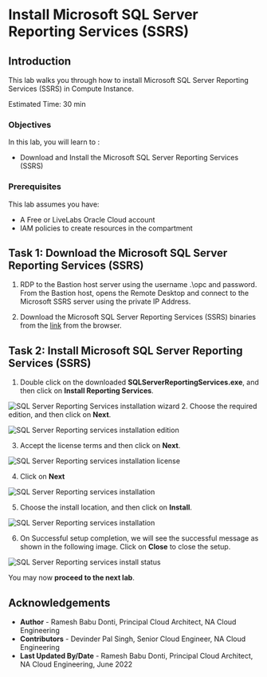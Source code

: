 # Install Microsoft SQL Server Reporting Services (SSRS)

## Introduction

This lab walks you through how to install Microsoft SQL Server Reporting Services (SSRS) in Compute Instance.

Estimated Time:  30 min

### Objectives
In this lab, you will learn to :
* Download and Install the Microsoft SQL Server Reporting Services (SSRS)

### Prerequisites  

This lab assumes you have:
- A Free or LiveLabs Oracle Cloud account
- IAM policies to create resources in the compartment

##  Task 1: Download the Microsoft SQL Server Reporting Services (SSRS) 

1. RDP to the Bastion host server using the username .\opc and password. From the Bastion host, opens the Remote Desktop and connect to the Microsoft SSRS server using the private IP Address.

2. Download the Microsoft SQL Server Reporting Services (SSRS) binaries from the [link](https://www.microsoft.com/en-us/download/details.aspx?id=100122) from the browser. 

##  Task 2: Install Microsoft SQL Server Reporting Services (SSRS)

1. Double click on the downloaded **SQLServerReportingServices.exe**, and then click on **Install Reporting Services**. 

  ![SQL Server Reporting Services installation wizard](./images/ssrsinstallation.png "SQL Server Reporting Services installation wizard")
2. Choose the required edition, and then click on **Next**.

  ![SQL Server Reporting services installation edition](./images/ssrsinstallation-edition.png "SQL Server Reporting services installation edition")
  
3. Accept the license terms and then click on **Next**.

  ![SQL Server Reporting services installation license](./images/ssrsinstallation-licence.png "SQL Server Reporting services installation license")

4. Click on **Next**

  ![SQL Server Reporting services installation](./images/ssrsinstallation-install.png "SQL Server Reporting services installation")
  
5. Choose the install location, and then click on **Install**.

  ![SQL Server Reporting services installation](./images/ssrs-install.png "SQL Server Reporting services installation")

6. On Successful setup completion, we will see the successful message as shown in the following image. Click on **Close** to close the setup. 

  ![SQL Server Reporting services install status](./images/ssrs-installstatus.png "SQL Server Reporting services install status")

  You may now **proceed to the next lab**.
  
## Acknowledgements
* **Author** - Ramesh Babu Donti, Principal Cloud Architect, NA Cloud Engineering
* **Contributors** -  Devinder Pal Singh, Senior Cloud Engineer, NA Cloud Engineering
* **Last Updated By/Date** - Ramesh Babu Donti, Principal Cloud Architect, NA Cloud Engineering, June 2022